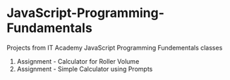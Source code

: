 # JavaScript-Programming-Fundamentals
Projects from IT Academy JavaScript Programming Fundementals classes

1. Assignment - Calculator for Roller Volume
2. Assignment - Simple Calculator using Prompts
